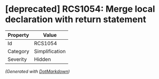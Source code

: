 # \[deprecated\] RCS1054: Merge local declaration with return statement

| Property | Value          |
| -------- | -------------- |
| Id       | RCS1054        |
| Category | Simplification |
| Severity | Hidden         |


*\(Generated with [DotMarkdown](http://github.com/JosefPihrt/DotMarkdown)\)*